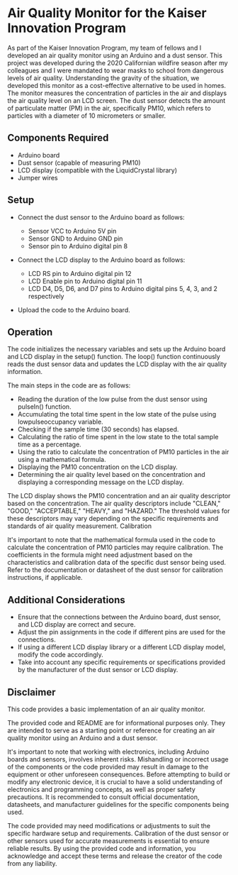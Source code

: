 # Air Quality Monitor for the Kaiser Innovation Program


As part of the Kaiser Innovation Program, my team of fellows and I developed an air quality monitor using an Arduino and a dust sensor. This project was developed during the 2020 Californian wildfire season after my colleagues and I were mandated to wear masks to school from dangerous levels of air quality. Understanding the gravity of the situation, we developed this monitor as a cost-effective alternative to be used in homes. The monitor measures the concentration of particles in the air and displays the air quality level on an LCD screen. The dust sensor detects the amount of particulate matter (PM) in the air, specifically PM10, which refers to particles with a diameter of 10 micrometers or smaller.

## Components Required

  - Arduino board
  - Dust sensor (capable of measuring PM10)
  - LCD display (compatible with the LiquidCrystal library)
  - Jumper wires

## Setup

  - Connect the dust sensor to the Arduino board as follows:
      - Sensor VCC to Arduino 5V pin
      - Sensor GND to Arduino GND pin
      - Sensor pin to Arduino digital pin 8

  - Connect the LCD display to the Arduino board as follows:
      - LCD RS pin to Arduino digital pin 12
      - LCD Enable pin to Arduino digital pin 11
      - LCD D4, D5, D6, and D7 pins to Arduino digital pins 5, 4, 3, and 2 respectively

  - Upload the code to the Arduino board.

## Operation

The code initializes the necessary variables and sets up the Arduino board and LCD display in the setup() function. The loop() function continuously reads the dust sensor data and updates the LCD display with the air quality information.

The main steps in the code are as follows:

  - Reading the duration of the low pulse from the dust sensor using pulseIn() function.
  - Accumulating the total time spent in the low state of the pulse using lowpulseoccupancy variable.
  - Checking if the sample time (30 seconds) has elapsed.
  - Calculating the ratio of time spent in the low state to the total sample time as a percentage.
  - Using the ratio to calculate the concentration of PM10 particles in the air using a mathematical formula.
  - Displaying the PM10 concentration on the LCD display.
  - Determining the air quality level based on the concentration and displaying a corresponding message on the LCD display.

The LCD display shows the PM10 concentration and an air quality descriptor based on the concentration. The air quality descriptors include "CLEAN," "GOOD," "ACCEPTABLE," "HEAVY," and "HAZARD." The threshold values for these descriptors may vary depending on the specific requirements and standards of air quality measurement.
Calibration

It's important to note that the mathematical formula used in the code to calculate the concentration of PM10 particles may require calibration. The coefficients in the formula might need adjustment based on the characteristics and calibration data of the specific dust sensor being used. Refer to the documentation or datasheet of the dust sensor for calibration instructions, if applicable.

## Additional Considerations

  - Ensure that the connections between the Arduino board, dust sensor, and LCD display are correct and secure.
  - Adjust the pin assignments in the code if different pins are used for the connections.
  - If using a different LCD display library or a different LCD display model, modify the code accordingly.
  - Take into account any specific requirements or specifications provided by the manufacturer of the dust sensor or LCD display.

## Disclaimer

This code provides a basic implementation of an air quality monitor. 

The provided code and README are for informational purposes only. They are intended to serve as a starting point or reference for creating an air quality monitor using an Arduino and a dust sensor.

It's important to note that working with electronics, including Arduino boards and sensors, involves inherent risks. Mishandling or incorrect usage of the components or the code provided may result in damage to the equipment or other unforeseen consequences. Before attempting to build or modify any electronic device, it is crucial to have a solid understanding of electronics and programming concepts, as well as proper safety precautions. It is recommended to consult official documentation, datasheets, and manufacturer guidelines for the specific components being used. 

The code provided may need modifications or adjustments to suit the specific hardware setup and requirements. Calibration of the dust sensor or other sensors used for accurate measurements is essential to ensure reliable results. By using the provided code and information, you acknowledge and accept these terms and release the creator of the code from any liability.
